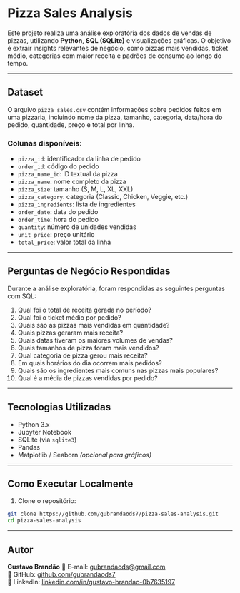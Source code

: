 # Pizza Sales Analysis

Este projeto realiza uma análise exploratória dos dados de vendas de pizzas, utilizando **Python**, **SQL (SQLite)** e visualizações gráficas. O objetivo é extrair insights relevantes de negócio, como pizzas mais vendidas, ticket médio, categorias com maior receita e padrões de consumo ao longo do tempo.

---

## Dataset

O arquivo `pizza_sales.csv` contém informações sobre pedidos feitos em uma pizzaria, incluindo nome da pizza, tamanho, categoria, data/hora do pedido, quantidade, preço e total por linha.

### Colunas disponíveis:
- `pizza_id`: identificador da linha de pedido
- `order_id`: código do pedido
- `pizza_name_id`: ID textual da pizza
- `pizza_name`: nome completo da pizza
- `pizza_size`: tamanho (S, M, L, XL, XXL)
- `pizza_category`: categoria (Classic, Chicken, Veggie, etc.)
- `pizza_ingredients`: lista de ingredientes
- `order_date`: data do pedido
- `order_time`: hora do pedido
- `quantity`: número de unidades vendidas
- `unit_price`: preço unitário
- `total_price`: valor total da linha

---

## Perguntas de Negócio Respondidas

Durante a análise exploratória, foram respondidas as seguintes perguntas com SQL:

1. Qual foi o total de receita gerada no período?
2. Qual foi o ticket médio por pedido?
3. Quais são as pizzas mais vendidas em quantidade?
4. Quais pizzas geraram mais receita?
5. Quais datas tiveram os maiores volumes de vendas?
6. Quais tamanhos de pizza foram mais vendidos?
7. Qual categoria de pizza gerou mais receita?
8. Em quais horários do dia ocorrem mais pedidos?
9. Quais são os ingredientes mais comuns nas pizzas mais populares?
10. Qual é a média de pizzas vendidas por pedido?

---

## Tecnologias Utilizadas

- Python 3.x
- Jupyter Notebook
- SQLite (via `sqlite3`)
- Pandas
- Matplotlib / Seaborn *(opcional para gráficos)*

---

## Como Executar Localmente

1. Clone o repositório:
```bash
git clone https://github.com/gubrandaods7/pizza-sales-analysis.git
cd pizza-sales-analysis
```
---

## Autor

**Gustavo Brandão**
📧 E-mail: gubrandaods@gmail.com  
🐙 GitHub: [github.com/gubrandaods7](https://github.com/gubrandaods7)  
🔗 LinkedIn: [linkedin.com/in/gustavo-brandao-0b7635197](https://www.linkedin.com/in/gustavo-brandao-0b7635197)

